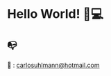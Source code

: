 <h1>
  Hello World!
  🤘💻
</h1>  
  
  
## :mailbox_with_no_mail:
:email: : carlosuhlmann@hotmail.com


<!---
## GitHub Status:
![github stats](https://github-readme-stats.vercel.app/api?username=carlosuhlmann&show_icons=true)
## Top Languages Card:
[![Top Langs](https://github-readme-stats.vercel.app/api/top-langs/?username=carlosuhlmann)](https://github.com/carlosuhlmann/github-readme-stats)
-->






